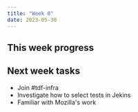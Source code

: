 ```yaml
---
title: "Week 0"
date: 2023-05-30
---
```


## This week progress

## Next week tasks
- Join #tdf-infra
- Investigate how to select tests in Jekins
- Familiar with Mozilla's work